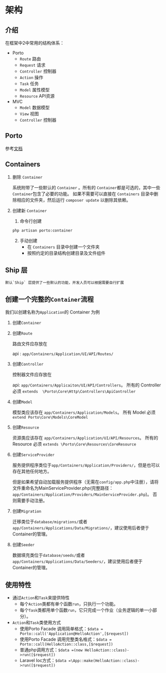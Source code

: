 # 架构

## 介绍
在框架中2中常用的结构体系：
* Porto
    * `Route` 路由
    * `Request` 请求
    * `Controller` 控制器
    * `Action` 操作
    * `Task` 任务
    * `Model` 属性模型
    * `Resource` API资源
* MVC
    * `Model` 数据模型
    * `View` 视图
    * `Controller` 控制器
    
## Porto
 参考[文档](https://github.com/Mahmoudz/Porto)
 
## Containers

1. 删除 `Container`
    
    系统附带了一些默认的 `Container` 。所有的 `Container`都是可选的，其中一些 `Container`包含了必要的功能。
    如果不需要可以直接在 `Containers` 目录中删除相应的文件夹，然后运行 `composer update` 以删除其依赖。
    
2. 创建新 `Container`
    1. 命令行创建
    ```bash
    php artisan porto:container
    ```
    2. 手动创建
        * 在 `Containers` 目录中创建一个文件夹
        * 按照约定的目录结构创建目录及文件组件

## Ship 层 
    默认`Ship` 层提供了一些默认的功能，开发人员可以根据需要自行扩展
    
## 创建一个完整的`Container`流程
 我们以创建名称为`Application`的 Container 为例
1. 创建`Container`

2. 创建`Route`

    路由文件应存放在
    
    api : `app/Containers/Application/UI/API/Routes/`
    
3. 创建`Controller`

    控制器文件应存放在
    
    api: `app/Containers/Applicaiton/UI/API/Controllers`。 
    所有的 Controller 必须 `extends  \Porto\Core\Http\Controllers\ApiController` 
    
4. 创建`Model`

    模型类应该存在 `app/Containers/Application/Models`。 
    所有 Model 必须 `extend Porto\Core\Models\CoreModel`
5. 创建`Resource`

    资源类应该存在 `app/Containers/Application/UI/API/Resources`。
    所有的 Resource 必须 `extends \Porto\Core\Resources\CoreResource`
    
6. 创建`ServiceProvider`
    
    服务提供程序类位于`app/Containers/Application/Providers/`，但是也可以存在其他任何地方。
    
    但是如果希望自动加载服务提供程序（无需在`config/app.php`中注册），请将文件重命名为MainServiceProvider.php(完整路径：
    `app/Containers/Application/Providers/MainServiceProvider.php`)。
    否则需要手动注册。
    
7. 创建`Migration`
    
    迁移类位于`database/migrations/`或者`app/Containers/Applications/Data/Migrations/`，建议使用后者便于Container的管理。

8. 创建`Seeder`

    数据填充类位于`database/seeds/`或者`app/Containers/Applications/Data/Seeders/`，建议使用后者便于Container的管理。

## 使用特性

* 通过`Action`和`Task`来提供特性
    * 每个`Action`类都有单个函数`run`，只执行一个功能。
    * 每个`Task`类都用单个函数`run`，它只完成一个作业（业务逻辑的单一小部分）。
* `Action`和`Task`类使用方式
    * 使用Porto Facade 调用简单格式：`$data = Porto::call('Application@HelloAction',[$request])`
    * 使用Porto Facade 调用完整类名格式：`$data = Porto::call(HelloAction::class,[$request])`
    * 普通php调用方式：`$data =(new HelloAction::class)->run([$request])`
    * Laravel Ioc方式：`$data =\App::make(HelloAction::class)->run([$request])`